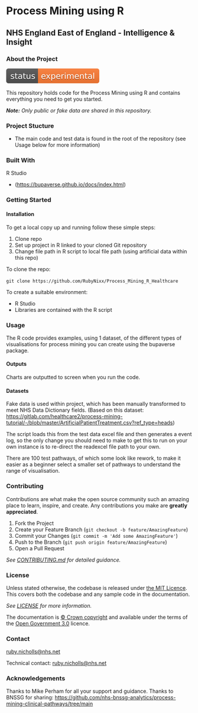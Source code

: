 # Process Mining using R
## NHS England East of England - Intelligence & Insight

### About the Project

[![status: experimental](https://github.com/GIScience/badges/raw/master/status/experimental.svg)](https://github.com/GIScience/badges#experimental)

This repository holds code for the Process Mining using R and contains everything you need to get you started.

_**Note:** Only public or fake data are shared in this repository._

### Project Stucture

- The main code and test data is found in the root of the repository (see Usage below for more information)

### Built With

R Studio
- (https://bupaverse.github.io/docs/index.html)

### Getting Started

#### Installation

To get a local copy up and running follow these simple steps:

1. Clone repo
2. Set up project in R linked to your cloned Git repository
3. Change file path in R script to local file path (using artificial data within this repo)

To clone the repo:

`git clone https://github.com/RubyNixx/Process_Mining_R_Healthcare`

To create a suitable environment:
- R Studio
- Libraries are contained with the R script


### Usage
The R code provides examples, using 1 dataset, of the different types of visualisations for process mining you can create using the bupaverse package.

#### Outputs
Charts are outputted to screen when you run the code.

#### Datasets

Fake data is used within project, which has been manually transformed to meet NHS Data Dictionary fields. (Based on this dataset: https://gitlab.com/healthcare2/process-mining-tutorial/-/blob/master/ArtificialPatientTreatment.csv?ref_type=heads)

The script loads this from the test data excel file and then generates a event log, so the only change you should need to make to get this to run on your own instance is to re-direct the readexcel file path to your own.

There are 100 test pathways, of which some look like rework, to make it easier as a beginner select a smaller set of pathways to understand the range of visualisation.

### Contributing

Contributions are what make the open source community such an amazing place to learn, inspire, and create. Any contributions you make are **greatly appreciated**.

1. Fork the Project
2. Create your Feature Branch (`git checkout -b feature/AmazingFeature`)
3. Commit your Changes (`git commit -m 'Add some AmazingFeature'`)
4. Push to the Branch (`git push origin feature/AmazingFeature`)
5. Open a Pull Request

_See [CONTRIBUTING.md](./CONTRIBUTING.md) for detailed guidance._

### License

Unless stated otherwise, the codebase is released under [the MIT Licence][mit].
This covers both the codebase and any sample code in the documentation.

_See [LICENSE](./LICENSE) for more information._

The documentation is [© Crown copyright][copyright] and available under the terms
of the [Open Government 3.0][ogl] licence.

[mit]: LICENCE
[copyright]: http://www.nationalarchives.gov.uk/information-management/re-using-public-sector-information/uk-government-licensing-framework/crown-copyright/
[ogl]: http://www.nationalarchives.gov.uk/doc/open-government-licence/version/3/

### Contact
ruby.nicholls@nhs.net

Technical contact: ruby.nicholls@nhs.net

### Acknowledgements

Thanks to Mike Perham for all your support and guidance.
Thanks to BNSSG for sharing: https://github.com/nhs-bnssg-analytics/process-mining-clinical-pathways/tree/main
